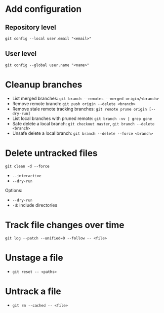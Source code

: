 # Add configuration

## Repository level

`git config --local user.email "<email>"`

## User level

`git config --global user.name "<name>"`

# Cleanup branches

* List merged branches: `git branch --remotes --merged origin/<branch>`
* Remove remote branch: `git push origin --delete <branch>`
* Remove stale remote tracking branches: `git remote prune origin [--dry-run]`
* List local branches with pruned remote: `git branch -vv | grep gone`
* Safe delete a local branch: `git checkout master`, `git branch --delete <branch>`
* Unsafe delete a local branch: `git branch --delete --force <branch>`

# Delete untracked files

`git clean -d --force`

* `--interactive`
* `--dry-run`

Options:

* `--dry-run`
* `-d`: include directories

# Track file changes over time

`git log --patch --unified=0 --follow -- <file>`

# Unstage a file

* `git reset -- <paths>`

# Untrack a file

* `git rm --cached -- <file>`

